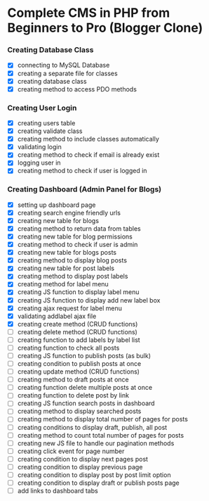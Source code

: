 # Complete CMS in PHP from Beginners to Pro (Blogger Clone)

### Creating Database Class

- [x] connecting to MySQL Database
- [x] creating a separate file for classes
- [x] creating database class
- [x] creating method to access PDO methods

### Creating User Login

- [x] creating users table
- [x] creating validate class
- [x] creating method to include classes automatically
- [x] validating login
- [x] creating method to check if email is already exist
- [x] logging user in
- [x] creating method to check if user is logged in

### Creating Dashboard (Admin Panel for Blogs)

- [x] setting up dashboard page
- [x] creating search engine friendly urls
- [x] creating new table for blogs
- [x] creating method to return data from tables
- [x] creating new table for blog permissions
- [x] creating method to check if user is admin
- [x] creating new table for blogs posts
- [x] creating method to display blog posts
- [x] creating new table for post labels
- [x] creating method to display post labels
- [x] creating method for label menu
- [x] creating JS function to display label menu
- [x] creating JS function to display add new label box
- [x] creating ajax request for label menu
- [x] validating addlabel ajax file
- [x] creating create method (CRUD functions)
- [ ] creating delete method (CRUD functions)
- [ ] creating function to add labels by label list
- [ ] creating function to check all posts
- [ ] creating JS function to publish posts (as bulk)
- [ ] creating condition to publish posts at once
- [ ] creating update method (CRUD functions)
- [ ] creating method to draft posts at once
- [ ] creating function delete multiple posts at once
- [ ] creating function to delete post by link
- [ ] creating JS function search posts in dashboard
- [ ] creating method to display searched posts
- [ ] creating method to display total number of pages for posts
- [ ] creating conditions to display draft, publish, all post
- [ ] creating method to count total number of pages for posts
- [ ] creating new JS file to handle our pagination methods
- [ ] creating click event for page number
- [ ] creating condition to display next pages post
- [ ] creating condition to display previous page
- [ ] creating condition to display post by post limit option
- [ ] creating condition to display draft or publish posts page
- [ ] add links to dashboard tabs